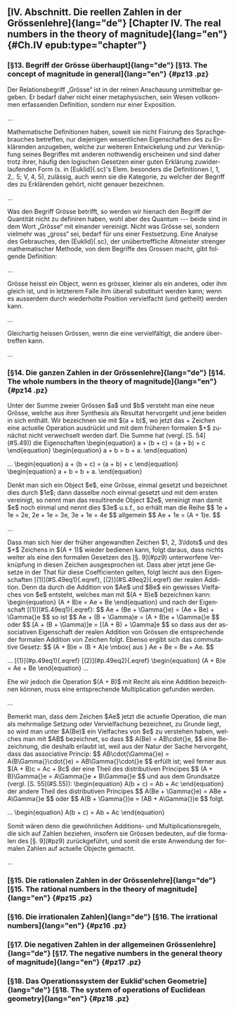 <div class="parallel">
<a lang="de" class="origpage" id="S.48" title="Seite 48"></a>

<a lang="en" class="origpage" id="p.48" title="Page 48"></a>
</div>

## [IV. Abschnitt. Die reellen Zahlen in der Grössenlehre]{lang="de"} [Chapter IV. The real numbers in the theory of magnitude]{lang="en"} {#Ch.IV  epub:type="chapter"}

### [§13. Begriff der Grösse überhaupt]{lang="de"} [§13. The concept of magnitude in general]{lang="en"} {#pz13 .pz}

<div class="parallel">
<p lang="de">
Der Relationsbegriff <q>Grösse</q> ist in der reinen Anschauung 
unmittelbar gegeben. Er bedarf daher nicht einer metaphysischen, 
sein Wesen vollkommen erfassenden Definition, sondern nur einer 
Exposition. 
</p>
<p lang="en">...</p>
</div>

<div class="text-small">
<div class="parallel">
<p lang="de">
Mathematische Definitionen haben, soweit sie nicht Fixirung des
Sprachgebrauches betreffen, nur diejenigen wesentlichen Eigenschaften
des zu Erklärenden anzugeben, welche zur weiteren Entwickelung und zur
Verknüpfung seines Begriffes mit anderen nothwendig erscheinen und
sind daher trotz ihrer, häufig den logischen Gesetzen einer guten
Erklärung zuwiderlaufenden Form (s. in [Euklid]{.sc}'s Elem. besonders
die Definitionen I, 1, 2,. 5; V, 4, 5), zulässig, auch wenn sie die
Kategorie, zu welcher der Begriff des zu Erklärenden gehört, nicht
genauer bezeichnen.
</p>
<p lang="en">...</p>
</div>

<div class="parallel">
<p lang="de">
Was den Begriff Grösse betrifft, so werden wir hienach den Begriff der
Quantität nicht zu definiren haben, wohl aber des Quantum --- beide
sind in dem Wort <q>Grösse</q> mit einander vereinigt. Nicht was
Grösse sei, sondern vielmehr was <q>gross</q> sei, bedarf für uns
einer Festsetzung. Eine Analyse des Gebrauches, den [Euklid]{.sc}, der
unübertreffliche Altmeister strenger mathematischer Methode, von dem
Begriffe des Grossen macht, gibt folgende Definition:
</p>
<p lang="en">...</p>
</div>
</div> <!-- .text-small -->

<div class="parallel text-sperren">
<p lang="de">
Grösse heisst ein Object, wenn es grösser, kleiner als ein anderes,
oder ihm gleich ist, und in letzterem Falle ihm überall substituirt
werden kann; wenn es ausserdem durch wiederholte Position vervielfacht
(und getheilt) werden kann.
</p>
<p lang="en">...</p>
</div>

<div class="parallel">
<p lang="de">
<a lang="de" class="origpage" id="S.49" title="Seite 49"></a>
Gleichartig heissen Grössen, wenn die eine vervielfältigt, die 
andere übertreffen kann. 
</p>
<p lang="en">
<a lang="en" class="origpage" id="p.49" title="Page 49"></a>
...
</p>
</div>


### [§14. Die ganzen Zahlen in der Grössenlehre]{lang="de"} [§14. The whole numbers in the theory of magnitude]{lang="en"} {#pz14 .pz}

<div class="parallel">
<p lang="de">
Unter der Summe zweier Grössen $a$ und $b$ versteht man eine 
neue Grösse, welche aus ihrer Synthesis als Resultat hervorgeht 
und jene beiden in sich enthält. Wir bezeichnen sie mit $(a + b)$, 
wo jetzt das + Zeichen eine actuelle Operation ausdrückt und mit 
dem früheren formalen $+$ zunächst nicht verwechselt werden darf.
Die Summe hat (vergl. [S. 54](#S.49)) die Eigenschaften 
<span class="numbered" id="S.49eq1" data-label="1">
\begin{equation}
a + (b + c) = (a + b) + c
\end{equation}
</span>
<span class="numbered" id="S.49eq2" data-label="2">
\begin{equation}
a + b = b + a.
\end{equation}
</span>
</p>
<p lang="en">...
<span class="numbered" id="p.49eq1" data-label="1">
\begin{equation}
a + (b + c) = (a + b) + c
\end{equation}
</span>
<span class="numbered" id="p.49eq2" data-label="2">
\begin{equation}
a + b = b + a.
\end{equation}
</span>
</p>
</div>

<div class="parallel">
<p lang="de">
Denkt man sich ein Object $e$, eine Grösse, einmal gesetzt und 
bezeichnet dies durch $1e$; dann dasselbe noch einmal gesetzt und 
mit dem ersten vereinigt, so nennt man das resultirende Object $2e$, 
vereinigt man damit $e$ noch einmal und nennt dies $3e$ u.s.f., so 
erhält man die Reihe 
$$
1e + 1e = 2e, 2e + 1e = 3e, 3e + 1e = 4e 
$$
allgemein
$$
Ae + 1e = (A + 1)e. 
$$
</p>
<p lang="en">...</p>
</div>

<div class="parallel">
<p lang="de">
Dass man sich hier der früher angewandten Zeichen $1, 2, 3\ldots$
und des $+$ Zeichens in $(A + 1)$ wieder bedienen kann, folgt
daraus, dass nichts weiter als eine den formalen Gesetzen des [§. 9](#pz9) 
unterworfene Verknüpfung in diesen Zeichen ausgesprochen ist. 
Dass aber jetzt jene Gesetze in der That für diese Coefficienten 
gelten, folgt leicht aus den Eigenschaften
[(1)](#S.49eq1){.eqref}, [(2)](#S.49eq2){.eqref} der realen Addition. 
Denn da durch die Addition von $Ae$ und $Be$ ein gewisses Vielfaches 
von $e$ entsteht, welches man mit $(A + B)e$ bezeichnen kann: 
<span class="numbered" id="S.49eq3" data-label="3">
\begin{equation}
(A + B)e = Ae + Be
\end{equation}
</span>
und nach der Eigenschaft [(1)](#S.49eq1){.eqref}: 
$$
Ae + (Be + \Gamma{}e) = (Ae + Be) + \Gamma{}e 
$$
so ist
$$
Ae + (B + \Gamma)e = (A + B)e + \Gamma{}e 
$$
oder
$$
[A + (B + \Gamma)]e = [(A + B) + \Gamma]e 
$$
so dass aus der associativen Eigenschaft der realen Addition von 
<a lang="de" class="origpage" id="S.50" title="Seite 50"></a>
Grössen die entsprechende der formalen Addition von Zeichen folgt. 
Ebenso ergibt sich das commutative Gesetz: 
$$
(A + B)e = (B + A)e \mbox{ aus } Ae + Be = Be + Ae. 
$$
</p>
<p lang="en">...
[(1)](#p.49eq1){.eqref} 
[(2)](#p.49eq2){.eqref} 
<span class="numbered" id="p.49eq3" data-label="3">
\begin{equation}
(A + B)e = Ae + Be
\end{equation}
</span>
<a lang="en" class="origpage" id="p.50" title="Page 50"></a>
...
</p>
</div>

<div class="parallel">
<p lang="de">
Ehe wir jedoch die Operation $(A + B)$ mit Recht als eine Addition
bezeichnen können, muss eine entsprechende Multiplication gefunden
werden.
</p>
<p lang="en">...</p>
</div>

<div class="parallel">
<p lang="de">
Bemerkt man, dass dem Zeichen $Ae$ jetzt die actuelle Operation,
die man als mehrmalige Setzung oder Vervielfachung bezeichnet,
zu Grunde liegt, so wird man unter $A(Be)$ ein Vielfaches 
von $e$ zu verstehen haben, welches man mit $AB$ bezeichnet, so dass 
$$
A(Be) = AB\cdot{}e, 
$$
eine Bezeichnung, die deshalb erlaubt ist, weil aus der Natur der 
Sache hervorgeht, dass das associative Princip: 
$$
AB\cdot(\Gamma{}e) = A(B\Gamma{}\cdot{}e) = AB\Gamma{}\cdot{}e 
$$
erfüllt ist; weil ferner aus $(A + B)c = Ac + Bc$ der eine Theil 
des distributiven Principes 
$$
(A + B)\Gamma{}e = A\Gamma{}e + B\Gamma{}e 
$$
und aus dem Grundsatze (vergl. [S. 55](#S.55)): 
<span class="numbered" id="S.50eq4" data-label="4">
\begin{equation}
A(b + c) = Ab + Ac
\end{equation}
</span>
der andere Theil des distributiven Principes 
$$
A(Be + \Gamma{}e) = ABe + A\Gamma{}e 
$$
oder
$$
A(B + \Gamma{})e = (AB + A\Gamma{})e 
$$
folgt. 
</p>
<p lang="en">...
<span class="numbered" id="p.50eq4" data-label="4">
\begin{equation}
A(b + c) = Ab + Ac
\end{equation}
</span>
</p>
</div>

<div class="parallel">
<p lang="de">
Somit wären denn die gewöhnlichen Additions- und
Multiplicationsregeln, die sich auf Zahlen beziehen, insofern sie
Grössen bedeuten, auf die formalen des [§. 9](#pz9) zurückgeführt, und
somit die erste Anwendung der formalen Zahlen auf actuelle Objecte
gemacht.
</p>
<p lang="en">...</p>
</div>






### [§15. Die rationalen Zahlen in der Grössenlehre]{lang="de"} [§15. The rational numbers in the theory of magnitude]{lang="en"} {#pz15 .pz}

### [§16. Die irrationalen Zahlen]{lang="de"} [§16. The irrational numbers]{lang="en"} {#pz16 .pz}

### [§17. Die negativen Zahlen in der allgemeinen Grössenlehre]{lang="de"} [§17. The negative numbers in the general theory of magnitude]{lang="en"} {#pz17 .pz}

### [§18. Das Operationssystem der Euklid'schen Geometrie]{lang="de"} [§18. The system of operations of Euclidean geometry]{lang="en"} {#pz18 .pz}









